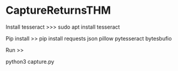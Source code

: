 # CaptureReturnsTHM

Install tesseract >>>
sudo apt install tesseract

Pip install >>
pip install requests json pillow pytesseract bytesbufio

Run >>

python3 capture.py
